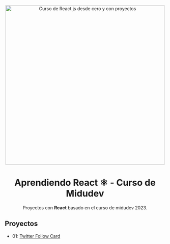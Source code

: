 <div align="center">

<img alt="Curso de React js desde cero y con proyectos" src="https://user-images.githubusercontent.com/1561955/212888793-fd719e58-b0c2-4d03-9c55-38e3e79ebc17.png" width="500" />

# Aprendiendo React ⚛️ - Curso de Midudev

Proyectos con **React** basado en el curso de midudev 2023.
</div>

## Proyectos

- 01: [Twitter Follow Card](projects/01-twitter-follow-card/)
